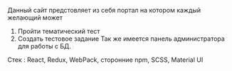 Данный сайт предстовляет из себя портал на котором каждый желающий может 
1. Пройти тематический тест 
2. Создать тестовое задание
Так же имеется панель администратора для работы с БД.

Стек :
React,
Redux,
WebPack,
сторонние npm,
SCSS,
Material UI
